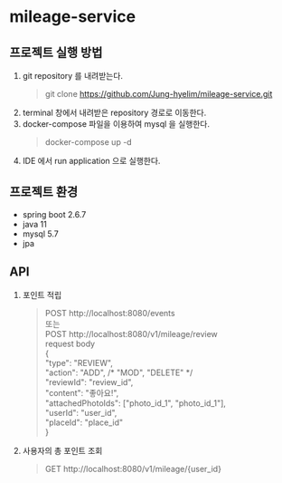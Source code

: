 # mileage-service

## 프로젝트 실행 방법
1. git repository 를 내려받는다.
   > git clone https://github.com/Jung-hyelim/mileage-service.git
1. terminal 창에서 내려받은 repository 경로로 이동한다.
1. docker-compose 파일을 이용하여 mysql 을 실행한다.
   > docker-compose up -d
1. IDE 에서 run application 으로 실행한다.

## 프로젝트 환경
- spring boot 2.6.7
- java 11
- mysql 5.7
- jpa

## API
1. 포인트 적립
   > POST http://localhost:8080/events  
   > 또는  
   > POST http://localhost:8080/v1/mileage/review  
   > request body  
   > {  
   > "type": "REVIEW",  
   > "action": "ADD",  /* "MOD", "DELETE" */  
   > "reviewId": "review_id",  
   > "content": "좋아요!",  
   > "attachedPhotoIds": ["photo_id_1", "photo_id_1"],  
   > "userId": "user_id",  
   > "placeId": "place_id"  
   > }  
1. 사용자의 총 포인트 조회
    > GET http://localhost:8080/v1/mileage/{user_id}